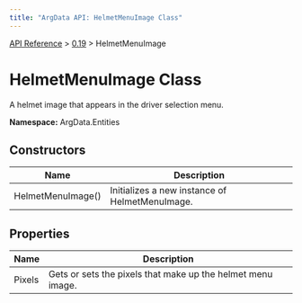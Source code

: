 ```yaml
---
title: "ArgData API: HelmetMenuImage Class"
---
```


[API Reference](/argdata/api/) &gt; [0.19](/argdata/api/0.19/) &gt; HelmetMenuImage

# HelmetMenuImage Class

A helmet image that appears in the driver selection menu.

**Namespace:** ArgData.Entities

## Constructors

<table class="table table-bordered table-striped ">
<thead>
  <tr>
    <th>Name</th>
    <th>Description</th>
  </tr>
</thead>
<tbody>
  <tr>
    <td>HelmetMenuImage()</td>
    <td>Initializes a new instance of HelmetMenuImage.</td>
  </tr>
</tbody>
</table>


## Properties

<table class="table table-bordered table-striped ">
<thead>
  <tr>
    <th>Name</th>
    <th>Description</th>
  </tr>
</thead>
<tbody>
  <tr>
    <td>Pixels</td>
    <td>Gets or sets the pixels that make up the helmet menu image.</td>
  </tr>
</tbody>
</table>


